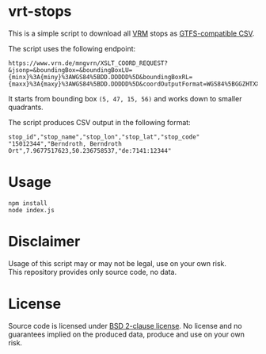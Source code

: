 # vrt-stops

This is a simple script to download all [VRM](http://www.vrminfo.de/) stops as [GTFS-compatible CSV](https://developers.google.com/transit/gtfs/reference/stops-file).

The script uses the following endpoint:

```
https://www.vrn.de/mngvrn/XSLT_COORD_REQUEST?&jsonp=&boundingBox=&boundingBoxLU={minx}%3A{miny}%3AWGS84%5BDD.DDDDD%5D&boundingBoxRL={maxx}%3A{maxy}%3AWGS84%5BDD.DDDDD%5D&coordOutputFormat=WGS84%5BGGZHTXX%5D&type_1=STOP&outputFormat=json&inclFilter=1
```

It starts from bounding box `(5, 47, 15, 56)` and works down to smaller quadrants.

The script produces CSV output in the following format:

```
stop_id","stop_name","stop_lon","stop_lat","stop_code"
"15012344","Berndroth, Berndroth Ort",7.9677517623,50.236758537,"de:7141:12344"
```

# Usage

```
npm install
node index.js
```

# Disclaimer

Usage of this script may or may not be legal, use on your own risk.  
This repository provides only source code, no data.

# License

Source code is licensed under [BSD 2-clause license](LICENSE). No license and no guarantees implied on the produced data, produce and use on your own risk.